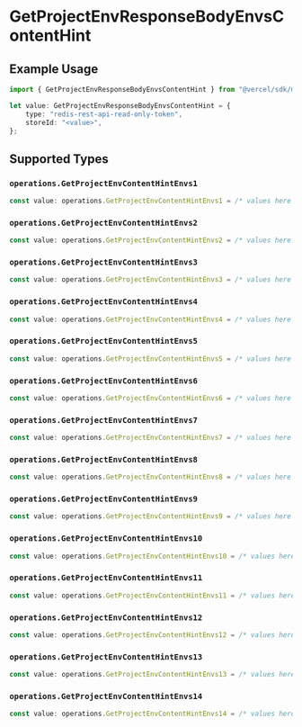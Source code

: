 # GetProjectEnvResponseBodyEnvsContentHint

## Example Usage

```typescript
import { GetProjectEnvResponseBodyEnvsContentHint } from "@vercel/sdk/models/operations";

let value: GetProjectEnvResponseBodyEnvsContentHint = {
    type: "redis-rest-api-read-only-token",
    storeId: "<value>",
};
```

## Supported Types

### `operations.GetProjectEnvContentHintEnvs1`

```typescript
const value: operations.GetProjectEnvContentHintEnvs1 = /* values here */
```

### `operations.GetProjectEnvContentHintEnvs2`

```typescript
const value: operations.GetProjectEnvContentHintEnvs2 = /* values here */
```

### `operations.GetProjectEnvContentHintEnvs3`

```typescript
const value: operations.GetProjectEnvContentHintEnvs3 = /* values here */
```

### `operations.GetProjectEnvContentHintEnvs4`

```typescript
const value: operations.GetProjectEnvContentHintEnvs4 = /* values here */
```

### `operations.GetProjectEnvContentHintEnvs5`

```typescript
const value: operations.GetProjectEnvContentHintEnvs5 = /* values here */
```

### `operations.GetProjectEnvContentHintEnvs6`

```typescript
const value: operations.GetProjectEnvContentHintEnvs6 = /* values here */
```

### `operations.GetProjectEnvContentHintEnvs7`

```typescript
const value: operations.GetProjectEnvContentHintEnvs7 = /* values here */
```

### `operations.GetProjectEnvContentHintEnvs8`

```typescript
const value: operations.GetProjectEnvContentHintEnvs8 = /* values here */
```

### `operations.GetProjectEnvContentHintEnvs9`

```typescript
const value: operations.GetProjectEnvContentHintEnvs9 = /* values here */
```

### `operations.GetProjectEnvContentHintEnvs10`

```typescript
const value: operations.GetProjectEnvContentHintEnvs10 = /* values here */
```

### `operations.GetProjectEnvContentHintEnvs11`

```typescript
const value: operations.GetProjectEnvContentHintEnvs11 = /* values here */
```

### `operations.GetProjectEnvContentHintEnvs12`

```typescript
const value: operations.GetProjectEnvContentHintEnvs12 = /* values here */
```

### `operations.GetProjectEnvContentHintEnvs13`

```typescript
const value: operations.GetProjectEnvContentHintEnvs13 = /* values here */
```

### `operations.GetProjectEnvContentHintEnvs14`

```typescript
const value: operations.GetProjectEnvContentHintEnvs14 = /* values here */
```

